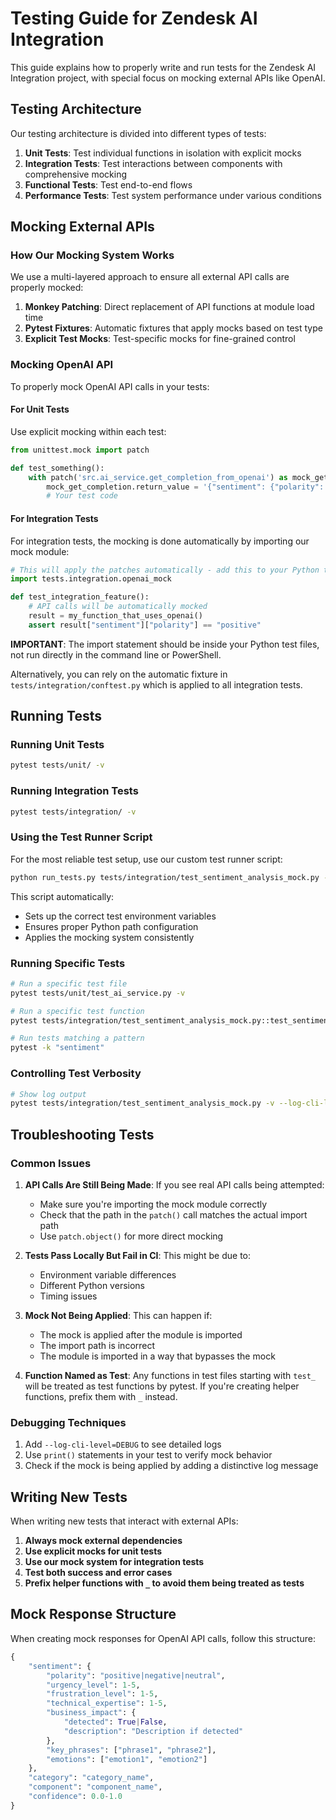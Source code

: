 # Testing Guide for Zendesk AI Integration

This guide explains how to properly write and run tests for the Zendesk AI Integration project, with special focus on mocking external APIs like OpenAI.

## Testing Architecture

Our testing architecture is divided into different types of tests:

1. **Unit Tests**: Test individual functions in isolation with explicit mocks
2. **Integration Tests**: Test interactions between components with comprehensive mocking
3. **Functional Tests**: Test end-to-end flows
4. **Performance Tests**: Test system performance under various conditions

## Mocking External APIs

### How Our Mocking System Works

We use a multi-layered approach to ensure all external API calls are properly mocked:

1. **Monkey Patching**: Direct replacement of API functions at module load time
2. **Pytest Fixtures**: Automatic fixtures that apply mocks based on test type
3. **Explicit Test Mocks**: Test-specific mocks for fine-grained control

### Mocking OpenAI API

To properly mock OpenAI API calls in your tests:

#### For Unit Tests

Use explicit mocking within each test:

```python
from unittest.mock import patch

def test_something():
    with patch('src.ai_service.get_completion_from_openai') as mock_get_completion:
        mock_get_completion.return_value = '{"sentiment": {"polarity": "positive"}}'
        # Your test code
```

#### For Integration Tests

For integration tests, the mocking is done automatically by importing our mock module:

```python
# This will apply the patches automatically - add this to your Python test file
import tests.integration.openai_mock

def test_integration_feature():
    # API calls will be automatically mocked
    result = my_function_that_uses_openai()
    assert result["sentiment"]["polarity"] == "positive"
```

**IMPORTANT**: The import statement should be inside your Python test files, not run directly in the command line or PowerShell.

Alternatively, you can rely on the automatic fixture in `tests/integration/conftest.py` which is applied to all integration tests.

## Running Tests

### Running Unit Tests

```bash
pytest tests/unit/ -v
```

### Running Integration Tests

```bash
pytest tests/integration/ -v
```

### Using the Test Runner Script

For the most reliable test setup, use our custom test runner script:

```bash
python run_tests.py tests/integration/test_sentiment_analysis_mock.py -v
```

This script automatically:
- Sets up the correct test environment variables
- Ensures proper Python path configuration
- Applies the mocking system consistently

### Running Specific Tests

```bash
# Run a specific test file
pytest tests/unit/test_ai_service.py -v

# Run a specific test function
pytest tests/integration/test_sentiment_analysis_mock.py::test_sentiment_analysis_structure -v

# Run tests matching a pattern
pytest -k "sentiment"
```

### Controlling Test Verbosity

```bash
# Show log output
pytest tests/integration/test_sentiment_analysis_mock.py -v --log-cli-level=INFO
```

## Troubleshooting Tests

### Common Issues

1. **API Calls Are Still Being Made**: If you see real API calls being attempted:
   - Make sure you're importing the mock module correctly
   - Check that the path in the `patch()` call matches the actual import path
   - Use `patch.object()` for more direct mocking

2. **Tests Pass Locally But Fail in CI**: This might be due to:
   - Environment variable differences
   - Different Python versions
   - Timing issues

3. **Mock Not Being Applied**: This can happen if:
   - The mock is applied after the module is imported
   - The import path is incorrect
   - The module is imported in a way that bypasses the mock

4. **Function Named as Test**: Any functions in test files starting with `test_` will be treated as test functions by pytest. If you're creating helper functions, prefix them with `_` instead.

### Debugging Techniques

1. Add `--log-cli-level=DEBUG` to see detailed logs
2. Use `print()` statements in your test to verify mock behavior
3. Check if the mock is being applied by adding a distinctive log message

## Writing New Tests

When writing new tests that interact with external APIs:

1. **Always mock external dependencies**
2. **Use explicit mocks for unit tests**
3. **Use our mock system for integration tests**
4. **Test both success and error cases**
5. **Prefix helper functions with `_` to avoid them being treated as tests**

## Mock Response Structure

When creating mock responses for OpenAI API calls, follow this structure:

```python
{
    "sentiment": {
        "polarity": "positive|negative|neutral",
        "urgency_level": 1-5,
        "frustration_level": 1-5,
        "technical_expertise": 1-5,
        "business_impact": {
            "detected": True|False,
            "description": "Description if detected"
        },
        "key_phrases": ["phrase1", "phrase2"],
        "emotions": ["emotion1", "emotion2"]
    },
    "category": "category_name",
    "component": "component_name",
    "confidence": 0.0-1.0
}
```

